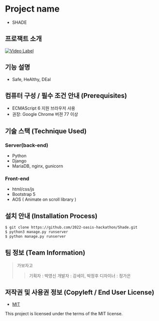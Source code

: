 # Project name
- SHADE 


## 프로잭트 소개
[![Video Label](http://img.youtube.com/vi/ZGjbrML4wA4/0.jpg)](https://youtu.be/ZGjbrML4wA4)


## 기능 설명
 - Safe, HeAlthy, DEal

## 컴퓨터 구성 / 필수 조건 안내 (Prerequisites)
* ECMAScript 6 지원 브라우저 사용
* 권장: Google Chrome 버젼 77 이상

## 기술 스택 (Technique Used) 
### Server(back-end)
 -  Python 
 -  Django
 -  MariaDB, nginx, gunicorn
 
### Front-end
 -  html/css/js 
 -  Bootstrap 5
 -  AOS ( Animate on scroll library )



## 설치 안내 (Installation Process)
```bash
$ git clone https://github.com/2022-oasis-hackathon/Shade.git
$ python3 manage.py runserver
$ python manage.py runserver
```

 
## 팀 정보 (Team Information)
> 가보자고
>> 기획자 : 박영신
>> 개발자 : 강세이, 박정후
>> 디자이너 : 정가은

## 저작권 및 사용권 정보 (Copyleft / End User License)
 * [MIT](https://github.com/osam2020-WEB/Sample-ProjectName-TeamName/blob/master/license.md)

This project is licensed under the terms of the MIT license.
